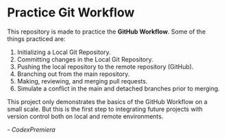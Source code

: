 Practice Git Workflow
=====================

This repository is made to practice the **GitHub Workflow**. Some of the things practiced are:

1. Initializing a Local Git Repository.
2. Committing changes in the Local Git Repository.
3. Pushing the local repository to the remote repository (GitHub).
4. Branching out from the main repository.
5. Making, reviewing, and merging pull requests. 
6. Simulate a conflict in the main and detached branches prior to merging.

This project only demonstrates the basics of the GitHub Workflow on a small scale. But this is the first step to 
integrating future projects with version control both on local and remote environments.

*- CodexPremiera*
